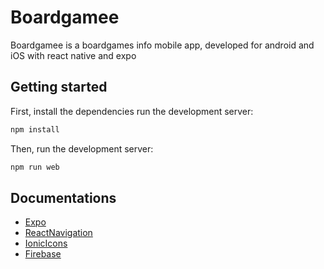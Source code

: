 # Boardgamee
 Boardgamee is a boardgames info mobile app, developed for android and iOS with react native and expo

## Getting started

First, install the dependencies run the development server:
```bash
npm install
```
Then, run the development server:
```bash
npm run web
```

## Documentations
- [Expo](https://docs.expo.dev/tutorial/introduction/)
- [ReactNavigation](https://reactnavigation.org/docs/getting-started/)
- [IonicIcons](https://icons.expo.fyi/)
- [Firebase](https://firebase.google.com/docs/auth/web/firebaseui)
